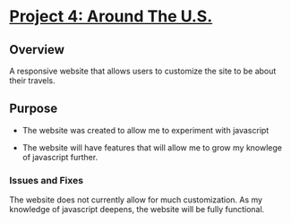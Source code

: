 # [Project 4: Around The U.S.](https://braxtontr1.github.io/web_project_4/)

## Overview

A responsive website that allows users to customize the site to be about their travels.

## Purpose

* The website was created to allow me to experiment with javascript

* The website will have features that will allow me to grow my knowlege of javascript further.

### Issues and Fixes

The website does not currently allow for much customization. As my knowledge of javascript deepens, the website will be fully functional.
